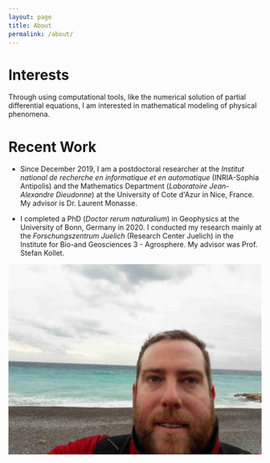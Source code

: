 ```yaml
---
layout: page
title: About
permalink: /about/
---
```


# Interests
Through using computational tools, like the numerical solution of partial differential equations, I am interested in mathematical modeling of physical phenomena. 


# Recent Work
+ Since December 2019, I am a postdoctoral researcher at the *Institut national de recherche en informatique et en automatique* (INRIA-Sophia Antipolis) and the Mathematics Department (*Laboratoire Jean-Alexandre Dieudonne*) at the University of Cote d'Azur in Nice, France. My advisor is Dr. Laurent Monasse.

+ I completed a PhD (*Doctor rerum naturalium*) in Geophysics at the University of Bonn, Germany in 2020. I conducted my research mainly at the *Forschungszentrum Juelich* (Research Center Juelich) in the Institute for Bio-and Geosciences 3 - Agrosphere. My advisor was Prof. Stefan Kollet.

![My image Name](/assets/images/seaandme1.jpg)
<!-- ![My image Name](/assets/images/applerock1.jpg) -->
